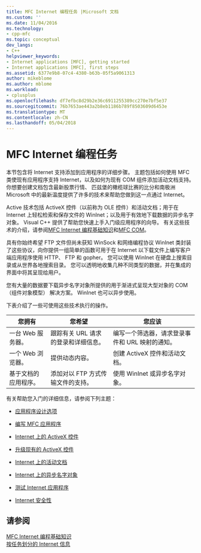 ```yaml
---
title: MFC Internet 编程任务 |Microsoft 文档
ms.custom: ''
ms.date: 11/04/2016
ms.technology:
- cpp-mfc
ms.topic: conceptual
dev_langs:
- C++
helpviewer_keywords:
- Internet applications [MFC], getting started
- Internet applications [MFC], first steps
ms.assetid: 6377e9b8-07c4-4380-b63b-05f5a9061313
author: mikeblome
ms.author: mblome
ms.workload:
- cplusplus
ms.openlocfilehash: df7efbc8d29b2e36c6911255389cc270e7bf5e37
ms.sourcegitcommit: 76b7653ae443a2b8eb1186b789f8503609d6453e
ms.translationtype: MT
ms.contentlocale: zh-CN
ms.lasthandoff: 05/04/2018
---
```

# <a name="mfc-internet-programming-tasks"></a>MFC Internet 编程任务
本节包含将 Internet 支持添加到应用程序的详细步骤。 主题包括如何使用 MFC 类使现有应用程序支持 Internet，以及如何为现有 COM 组件添加活动文档支持。 你想要创建文档包含最新股票行情、 匹兹堡的橄榄球比赛的比分和南极洲 Microsoft 中的最新温度提供了许多的技术来帮助您做到这一点通过 Internet。  
  
 Active 技术包括 ActiveX 控件（以前称为 OLE 控件）和活动文档；用于在 Internet 上轻松检索和保存文件的 WinInet；以及用于有效地下载数据的异步名字对象。 Visual C++ 提供了帮助您快速上手入门级应用程序的向导。 有关这些技术的介绍，请参阅[MFC Internet 编程基础知识](../mfc/mfc-internet-programming-basics.md)和[MFC COM](../mfc/mfc-com.md)。  
  
 具有你始终希望 FTP 文件但尚未获知 WinSock 和网络编程协议 WinInet 类封装了这些协议，向你提供一组简单的函数可用于在 Internet 以下载文件上编写客户端应用程序使用 HTTP、 FTP 和 gopher。 您可以使用 WinInet 在硬盘上搜索目录或从世界各地搜索目录。 您可以透明地收集几种不同类型的数据，并在集成的界面中将其呈现给用户。  
  
 您有大量的数据要下载异步名字对象所提供的用于渐进式呈现大型对象的 COM （组件对象模型） 解决方案。 WinInet 也可以异步使用。  
  
 下表介绍了一些可使用这些技术执行的操作。  
  
|您拥有|您希望|您应该|  
|--------------|-----------------|----------------|  
|一台 Web 服务器。|跟踪有关 URL 请求的登录和详细信息。|编写一个筛选器，请求登录事件和 URL 映射的通知。|  
|一个 Web 浏览器。|提供动态内容。|创建 ActiveX 控件和活动文档。|  
|基于文档的应用程序。|添加对以 FTP 方式传输文件的支持。|使用 WinInet 或异步名字对象。|  
  
 有关帮助您入门的详细信息，请参阅下列主题：  
  
-   [应用程序设计选项](../mfc/application-design-choices.md)  
  
-   [编写 MFC 应用程序](../mfc/writing-mfc-applications.md)  
  
-   [Internet 上的 ActiveX 控件](../mfc/activex-controls-on-the-internet.md)  
  
-   [升级现有的 ActiveX 控件](../mfc/upgrading-an-existing-activex-control.md)  
  
-   [Internet 上的活动文档](../mfc/active-documents-on-the-internet.md)  
  
-   [Internet 上的异步名字对象](../mfc/asynchronous-monikers-on-the-internet.md)  
  
-   [测试 Internet 应用程序](../mfc/testing-internet-applications.md)  
  
-   [Internet 安全性](../mfc/internet-security-cpp.md)  
  
## <a name="see-also"></a>请参阅  
 [MFC Internet 编程基础知识](../mfc/mfc-internet-programming-basics.md)   
 [按任务划分的 Internet 信息](../mfc/internet-information-by-task.md)

